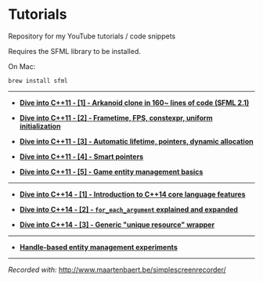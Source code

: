 Tutorials
=========

Repository for my YouTube tutorials / code snippets

Requires the SFML library to be installed.

On Mac:
```
brew install sfml
```

---

* [**Dive into C++11 - [1] - Arkanoid clone in 160~ lines of code (SFML 2.1)**](https://www.youtube.com/watch?v=_4K3tsKa1Uc)

* [**Dive into C++11 - [2] - Frametime, FPS, constexpr, uniform initialization**](http://www.youtube.com/watch?v=tPbrWAbzyTE)

* [**Dive into C++11 - [3] - Automatic lifetime, pointers, dynamic allocation**](http://www.youtube.com/watch?v=0TGp0o1KnG8)

* [**Dive into C++11 - [4] - Smart pointers**](http://www.youtube.com/watch?v=zMdD-s5_BIY)

* [**Dive into C++11 - [5] - Game entity management basics**](https://www.youtube.com/watch?v=QAmtgvwHInM) 

---

* [**Dive into C++14 - [1] - Introduction to C++14 core language features**](https://www.youtube.com/watch?v=WZYKzCsACiw)

* [**Dive into C++14 - [2] - `for_each_argument` explained and expanded**](https://www.youtube.com/watch?v=Za92Tz_g0zQ)

* [**Dive into C++14 - [3] - Generic "unique resource" wrapper**](https://www.youtube.com/watch?v=Ehdl6j3Ace4)

---

* [**Handle-based entity management experiments**](https://www.youtube.com/watch?v=_-KSlhppzNE)

---


*Recorded with:* http://www.maartenbaert.be/simplescreenrecorder/
